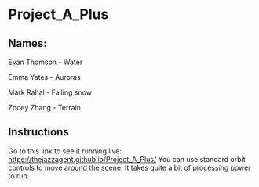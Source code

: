 # Project_A_Plus
## Names:
Evan Thomson - Water

Emma Yates - Auroras

Mark Rahal - Falling snow

Zooey Zhang - Terrain


## Instructions
Go to this link to see it running live: https://thejazzagent.github.io/Project_A_Plus/
You can use standard orbit controls to move around the scene.
It takes quite a bit of processing power to run.
